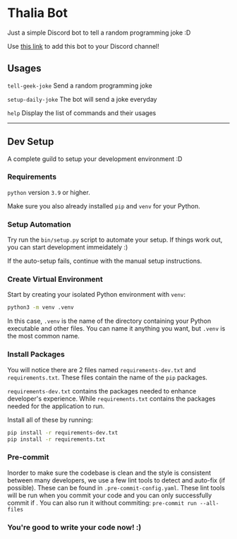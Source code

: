 # Thalia Bot

Just a simple Discord bot to tell a random programming joke :D

Use [this link](https://discord.com/api/oauth2/authorize?client_id=990877632235208784&permissions=277025396800&scope=bot%20applications.commands) to add this bot to your Discord channel!

## Usages

`tell-geek-joke` Send a random programming joke

`setup-daily-joke` The bot will send a joke everyday

`help` Display the list of commands and their usages

---

## Dev Setup

A complete guild to setup your development environment :D

### Requirements

`python` version `3.9` or higher.

Make sure you also already installed `pip` and `venv` for your Python.

### Setup Automation

Try run the `bin/setup.py` script to automate your setup. If things work out, you can start development immeidately :)

If the auto-setup fails, continue with the manual setup instructions.

### Create Virtual Environment

Start by creating your isolated Python environment with `venv`:

```bash
python3 -m venv .venv
```
In this case, `.venv` is the name of the directory containing your Python executable and other files. You can name it anything you want, but `.venv` is the most common name.

### Install Packages

You will notice there are 2 files named `requirements-dev.txt` and `requirements.txt`. These files contain the name of the `pip` packages.

`requirements-dev.txt` contains the packages needed to enhance developer's experience. While `requirements.txt` contains the packages needed for the application to run.

Install all of these by running:

```bash
pip install -r requirements-dev.txt
pip install -r requirements.txt
```

### Pre-commit

Inorder to make sure the codebase is clean and the style is consistent between many developers, we use a few lint tools to detect and auto-fix (if possible). These can be found in `.pre-commit-config.yaml`.
These lint tools will be run when you commit your code and you can only successfully commit if . You can also run it without commiting: `pre-commit run --all-files`

### You're good to write your code now! :)
